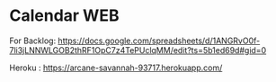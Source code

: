 # Calendar WEB

For Backlog:
https://docs.google.com/spreadsheets/d/1ANGRvO0f-7li3jLNNWLGOB2thRF1OpC7z4TePUclqMM/edit?ts=5b1ed69d#gid=0

Heroku :
https://arcane-savannah-93717.herokuapp.com/
